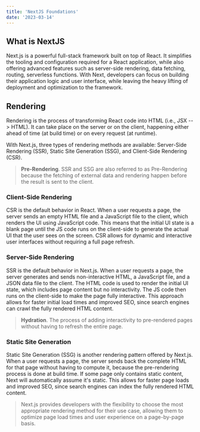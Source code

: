 ```yaml
---
title: 'NextJS Foundations'
date: '2023-03-14'
---
```


## What is NextJS

Next.js is a powerful full-stack framework built on top of React. It simplifies the tooling and configuration required for a React application, while also offering advanced features such as server-side rendering, data fetching, routing, serverless functions. With Next, developers can focus on building their application logic and user interface, while leaving the heavy lifting of deployment and optimization to the framework.

## Rendering

Rendering is the process of transforming React code into HTML (i.e., JSX --> HTML). It can take place on the server or on the client, happening either ahead of time (at build time) or on every request (at runtime).

With Next.js, three types of rendering methods are available: Server-Side Rendering (SSR), Static Site Generation (SSG), and Client-Side Rendering (CSR).

> **Pre-Rendering**. SSR and SSG are also referred to as Pre-Rendering because the fetching of external data and rendering happen before the result is sent to the client.

### Client-Side Rendering

CSR is the default behavior in React. When a user requests a page, the server sends an empty HTML file and a JavaScript file to the client, which renders the UI using JavaScript code. This means that the initial UI state is a blank page until the JS code runs on the client-side to generate the actual UI that the user sees on the screen. CSR allows for dynamic and interactive user interfaces without requiring a full page refresh.

### Server-Side Rendering

SSR is the default behavior in Next.js. When a user requests a page, the server generates and sends non-interactive HTML, a JavaScript file, and a JSON data file to the client. The HTML code is used to render the initial UI state, which includes page content but no interactivity. The JS code then runs on the client-side to make the page fully interactive. This approach allows for faster initial load times and improved SEO, since search engines can crawl the fully rendered HTML content.

> **Hydration**. The process of adding interactivity to pre-rendered pages without having to refresh the entire page.

### Static Site Generation

Static Site Generation (SSG) is another rendering pattern offered by Next.js. When a user requests a page, the server sends back the complete HTML for that page without having to compute it, because the pre-rendering process is done at build time. If some page only contains static content, Next will automatically assume it's static. This allows for faster page loads and improved SEO, since search engines can index the fully rendered HTML content.

> Next.js provides developers with the flexibility to choose the most appropriate rendering method for their use case, allowing them to optimize page load times and user experience on a page-by-page basis.
